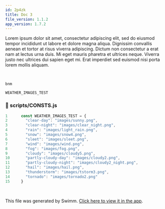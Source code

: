 ```yaml
---
id: 2p4zk
title: Doc 3
file_version: 1.1.2
app_version: 1.7.2
---
```


Lorem ipsum dolor sit amet, consectetur adipiscing elit, sed do eiusmod tempor incididunt ut labore et dolore magna aliqua. Dignissim convallis aenean et tortor at risus viverra adipiscing. Dictum non consectetur a erat nam at lectus urna duis. Mi eget mauris pharetra et ultrices neque. Viverra justo nec ultrices dui sapien eget mi. Erat imperdiet sed euismod nisi porta lorem mollis aliquam.

<br/>

`bnm`<swm-token data-swm-token=":scripts/components/digital-clock.js:15:2:2:`const bnm = (cellToUpdate) =&gt; {`"/>

`WEATHER_IMAGES_TEST`<swm-token data-swm-token=":scripts/CONSTS.js:1:2:2:`const WEATHER_IMAGES_TEST = {`"/>
<!-- NOTE-swimm-snippet: the lines below link your snippet to Swimm -->
### 📄 scripts/CONSTS.js
```javascript
1      const WEATHER_IMAGES_TEST = {
2        "clear-day": "images/sunny.png",
3        "clear-night": "images/clear_night.png",
4        "rain": "images/light_rain.png",
5        "snow": "images/snow4.png",
6        "sleet": "images/sleet.png",
7        "wind": "images/wind.png",
8        "fog": "images/fog.png",
9        "cloudy": "images/cloudy5.png",
10       "partly-cloudy-day": "images/cloudy2.png",
11       "partly-cloudy-night": "images/cloudy2_night.png",
12       "hail": "images/hail.png",
13       "thunderstorm": "images/tstorm3.png",
14       "tornado": "images/tornado2.png"
15     }
```

<br/>

This file was generated by Swimm. [Click here to view it in the app](https://swimm-web-app.web.app/repos/Z2l0aHViJTNBJTNBc21hcnQtbWlycm9yJTNBJTNBSWRpdFllZ2VyU3dpbW0=/docs/2p4zk).
